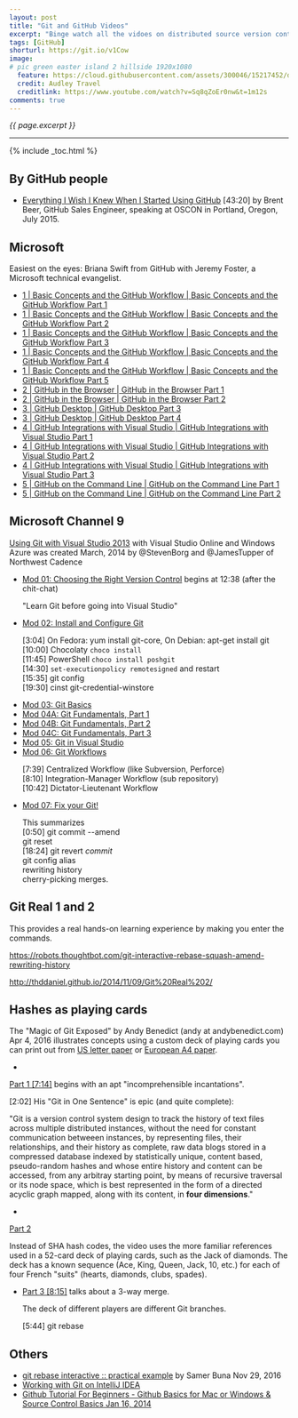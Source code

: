 ```yaml
---
layout: post
title: "Git and GitHub Videos"
excerpt: "Binge watch all the vidoes on distributed source version control"
tags: [GitHub]
shorturl: https://git.io/v1Cow
image:
# pic green easter island 2 hillside 1920x1080
  feature: https://cloud.githubusercontent.com/assets/300046/15217452/d8d04062-1818-11e6-9a57-215db66655d2.jpg
  credit: Audley Travel
  creditlink: https://www.youtube.com/watch?v=Sq8qZoEr0nw&t=1m12s
comments: true
---
```

<i>{{ page.excerpt }}</i>
<hr />

{% include _toc.html %}

## By GitHub people

* <a target="_blank" href="https://www.youtube.com/watch?v=KDUtjZHIx44">
   Everything I Wish I Knew When I Started Using GitHub</a>
   [43:20] by Brent Beer, GitHub Sales Engineer, 
   speaking at OSCON in Portland, Oregon, July 2015.




## Microsoft

Easiest on the eyes: Briana Swift from GitHub with 
Jeremy Foster, a Microsoft technical evangelist.


<ul>
<li><a target="_blank" href="https://www.youtube.com/watch?v=2KntU_3SUqI">
1 | Basic Concepts and the GitHub Workflow | Basic Concepts and the GitHub Workflow Part 1</a>
</li>

<li><a target="_blank" href="https://www.youtube.com/watch?v=4xN5vzudLM4">
1 | Basic Concepts and the GitHub Workflow | Basic Concepts and the GitHub Workflow Part 2</a>
</li>

<li><a target="_blank" href="https://www.youtube.com/watch?v=e2F8S8qZoLU">
1 | Basic Concepts and the GitHub Workflow | Basic Concepts and the GitHub Workflow Part 3</a>
</li>

<li><a target="_blank" href="https://www.youtube.com/watch?v=LsAOLxyqEOs">
1 | Basic Concepts and the GitHub Workflow | Basic Concepts and the GitHub Workflow Part 4</a>
</li>

<li><a target="_blank" href="https://www.youtube.com/watch?v=Vq_0QSaZN-8">
1 | Basic Concepts and the GitHub Workflow | Basic Concepts and the GitHub Workflow Part 5</a>
</li>

<li><a target="_blank" href="https://www.youtube.com/watch?v=KHIL5Yq3k04">
2 | GitHub in the Browser | GitHub in the Browser Part 1</a>
</li>

<li><a target="_blank" href="https://www.youtube.com/watch?v=I69rk-HTf0c">
2 | GitHub in the Browser | GitHub in the Browser Part 2</a>
</li>

<li><a target="_blank" href="https://www.youtube.com/watch?v=quq6WvyQzjI">
3 | GitHub Desktop | GitHub Desktop Part 3</a>
</li>

<li><a target="_blank" href="https://www.youtube.com/watch?v=Q4w5mDWRKoQ">
3 | GitHub Desktop | GitHub Desktop Part 4</a>
</li>

<li><a target="_blank" href="https://www.youtube.com/watch?v=VFYUEX2_EqE">
4 | GitHub Integrations with Visual Studio | GitHub Integrations with Visual Studio Part 1</a>
</li>

<li><a target="_blank" href="https://www.youtube.com/watch?v=6Zkx-S699o0">
4 | GitHub Integrations with Visual Studio | GitHub Integrations with Visual Studio Part 2</a>
</li>

<li><a target="_blank" href="https://www.youtube.com/watch?v=Rk9D8RrejdY">
4 | GitHub Integrations with Visual Studio | GitHub Integrations with Visual Studio Part 3</a>
</li>

<li><a target="_blank" href="https://www.youtube.com/watch?v=KHIL5Yq3k04">
5 | GitHub on the Command Line | GitHub on the Command Line Part 1</a>
</li>

<li><a target="_blank" href="https://www.youtube.com/watch?v=szGfy1iyA3A">
5 | GitHub on the Command Line | GitHub on the Command Line Part 2</a>
</li>
</ul>


## Microsoft Channel 9 

<a target="_blank" href="https://channel9.msdn.com/Series/Using-Git-with-Visual-Studio-2013">
Using Git with Visual Studio 2013</a>
with Visual Studio Online and Windows Azure
was created March, 2014
by @StevenBorg and @JamesTupper of Northwest Cadence

* <a target="_blank" href="https://channel9.msdn.com/Series/Using-Git-with-Visual-Studio-2013/01">
   Mod 01: Choosing the Right Version Control</a>
   begins at 12:38 (after the chit-chat)

   "Learn Git before going into Visual Studio"

* <a target="_blank" href="https://channel9.msdn.com/series/Using-Git-with-Visual-Studio-2013/01">
   Mod 02: Install and Configure Git</a>

   [3:04] On Fedora: yum install git-core,
   On Debian: apt-get install git<br />
   [10:00] Chocolaty `choco install`<br />
   [11:45] PowerShell `choco install poshgit`<br />
   [14:30] `set-executionpolicy remotesigned` and restart<br />
   [15:35] git config<br />
   [19:30] cinst git-credential-winstore

* <a target="_blank" href="https://channel9.msdn.com/series/Using-Git-with-Visual-Studio-2013/03">
   Mod 03: Git Basics</a>

* <a target="_blank" href="https://channel9.msdn.com/series/Using-Git-with-Visual-Studio-2013/04A">
   Mod 04A: Git Fundamentals, Part 1</a>

* <a target="_blank" href="https://channel9.msdn.com/series/Using-Git-with-Visual-Studio-2013/04B">
   Mod 04B: Git Fundamentals, Part 2</a>

* <a target="_blank" href="https://channel9.msdn.com/series/Using-Git-with-Visual-Studio-2013/04C">
   Mod 04C: Git Fundamentals, Part 3</a>

* <a target="_blank" href="https://channel9.msdn.com/series/Using-Git-with-Visual-Studio-2013/05">
   Mod 05: Git in Visual Studio</a>

* <a target="_blank" href="https://channel9.msdn.com/series/Using-Git-with-Visual-Studio-2013/06">
   Mod 06: Git Workflows</a>

   [7:39] Centralized Workflow (like Subversion, Perforce)<br />
   [8:10] Integration-Manager Workflow (sub repository)<br />
   [10:42] Dictator-Lieutenant Workflow<br/>

* <a target="_blank" href="https://channel9.msdn.com/series/Using-Git-with-Visual-Studio-2013/07">
   Mod 07: Fix your Git!</a>

   This summarizes <br />
   [0:50] git commit --amend<br />
   git reset<br />
   [18:24] git revert <em>commit</em><br />
   git config alias<br />
   rewriting history <br />
   cherry-picking merges.


## Git Real 1 and 2

This provides a real hands-on learning experience by making you enter the commands.

https://robots.thoughtbot.com/git-interactive-rebase-squash-amend-rewriting-history

http://thddaniel.github.io/2014/11/09/Git%20Real%202/


## Hashes as playing cards

The "Magic of Git Exposed" by Andy Benedict (andy at andybenedict.com)
   Apr 4, 2016 
   illustrates concepts using a custom deck of playing cards you can print out from
   <a target="_blank" href="https://github.com/andybenedict/git-exposed/raw/master/media/GitTrainingDeck-LetterSheet.pdf">
   US letter paper</a> or
   <a target="_blank" href="https://github.com/andybenedict/git-exposed/raw/master/media/GitTrainingDeck-A4Sheet.pdf">European A4 paper</a>.

   * <a target="_blank" href="https://www.youtube.com/watch?v=vwvMJK2DSFQ">
   Part 1 [7:14]</a> begins with an apt "incomprehensible incantations".

   [2:02] His "Git in One Sentence" is epic (and quite complete):

   "Git is a version control system design to 
   track the history of text files across multiple distributed instances,
   without the need for constant communication betweeen instances,
   by representing files, their relationships, and their history as complete,
   raw data blogs stored in a compressed database 
   indexed by statistically unique, content based, pseudo-random hashes
   and whose entire history and content can be accessed, 
   from any arbitray starting point, by means of
   recursive traversal or its node space, which is
   best represented in the form of a directed acyclic graph mapped,
   along with its content, in <strong>four dimensions</strong>."


   * <a target="_blank" href="https://www.youtube.com/watch?v=yGYdVi6WHBU">
   Part 2</a>

   Instead of SHA hash codes, the video uses the more familiar references 
   used in a 52-card deck of playing cards, 
   such as the Jack of diamonds. 
   The deck has a known sequence (Ace, King, Queen, Jack, 10, etc.) 
   for each of four French "suits" (hearts, diamonds, clubs, spades).

 * <a target="_blank" href="https://www.youtube.com/watch?v=TSe-152y4kU">
   Part 3 [8:15]</a> talks about a 3-way merge.

   The deck of different players are different Git branches.
   
   [5:44] git rebase


## Others

* <a target="_blank" href="https://www.youtube.com/watch?v=tukOm3Afd8s">
   git rebase interactive :: practical example</a>
   by Samer Buna Nov 29, 2016

* <a target="_blank" href="https://www.youtube.com/watch?v=G7kJRkUaVHQ">
   Working with Git on IntelliJ IDEA</a>

* <a target="_blank" href="https://www.youtube.com/watch?v=0fKg7e37bQE">
   Github Tutorial For Beginners - Github Basics for Mac or Windows & Source Control Basics
   Jan 16, 2014</a>

